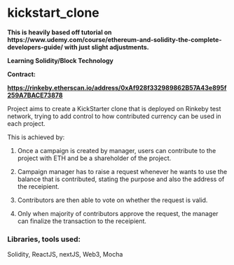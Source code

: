 # kickstart_clone

<b>
This is heavily based off tutorial on https://www.udemy.com/course/ethereum-and-solidity-the-complete-developers-guide/ with just slight adjustments. 

Learning Solidity/Block Technology
  
Contract:
  
https://rinkeby.etherscan.io/address/0xAf928f332989862B57A43e895f259A7BACE73878
</b>


Project aims to create a KickStarter clone that is deployed on Rinkeby test network, trying to add control to how contributed currency can be used in each project.  

This is achieved by:

1) Once a campaign is created by manager, users can contribute to the project with ETH and be a shareholder of the project.

2) Campaign manager has to raise a request whenever he wants to use the balance that is contributed, stating the purpose and also the address of the receipient. 

3) Contributors are then able to vote on whether the request is valid.

4) Only when majority of contributors approve the request, the manager can finalize the transaction to the receipient. 


### Libraries, tools used:

Solidity, ReactJS, nextJS, Web3, Mocha 
